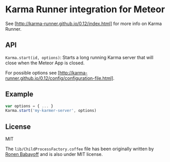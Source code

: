 # Karma Runner integration for Meteor

See [http://karma-runner.github.io/0.12/index.html] for more info on Karma Runner.

## API

`Karma.start(id, options)`: Starts a long running Karma server that will close when the Meteor App is closed.

For possible options see [http://karma-runner.github.io/0.12/config/configuration-file.html].

## Example

```javascript
var options = { ... }
Karma.start('my-karmer-server', options)
```

## License

MIT

The `lib/ChildProcessFactory.coffee` file has been originally written
by [Ronen Babayoff](https://github.com/rbabayoff) and is also under MIT license.
